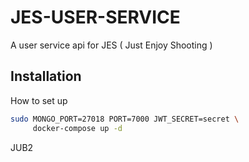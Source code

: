 # JES-USER-SERVICE
A user service api for JES ( Just Enjoy Shooting )

## Installation
How to set up
```sh
sudo MONGO_PORT=27018 PORT=7000 JWT_SECRET=secret \
     docker-compose up -d
```
JUB2
